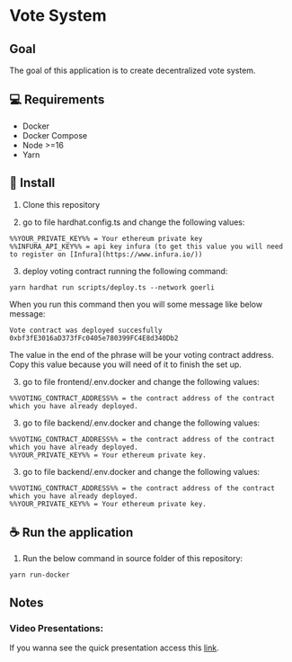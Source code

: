# Vote System

## Goal
The goal of this application is to create decentralized vote system.

## 💻 Requirements

- Docker
- Docker Compose
- Node >=16
- Yarn

## 🚀 Install

1. Clone this repository

2. go to file hardhat.config.ts and change the following values:
```
%%YOUR_PRIVATE_KEY%% = Your ethereum private key
%%INFURA_API_KEY%% = api key infura (to get this value you will need to register on [Infura](https://www.infura.io/))
```

3. deploy voting contract running the following command:
```
yarn hardhat run scripts/deploy.ts --network goerli
```

When you run this command then you will some message like below message:

```
Vote contract was deployed succesfully 0xbf3fE3016aD373fFc0405e780399FC4E8d340Db2
```

The value in the end of the phrase will be your voting contract address. Copy this value because you will need of it to finish the set up.

3. go to file frontend/.env.docker and change the following values:
```
%%VOTING_CONTRACT_ADDRESS%% = the contract address of the contract which you have already deployed.
```

3. go to file backend/.env.docker and change the following values:
```
%%VOTING_CONTRACT_ADDRESS%% = the contract address of the contract which you have already deployed.
%%YOUR_PRIVATE_KEY%% = Your ethereum private key.
```

3. go to file backend/.env.docker and change the following values:
```
%%VOTING_CONTRACT_ADDRESS%% = the contract address of the contract which you have already deployed.
%%YOUR_PRIVATE_KEY%% = Your ethereum private key.
```

## ☕ Run the application

1. Run the below command in source folder of this repository:

```shell
yarn run-docker
```

## Notes

### Video Presentations:

If you wanna see the quick presentation access this [link](https://drive.google.com/file/d/1cR3A1eWytf661kOkjI0WUSurwHBgtt8u/view?usp=sharing).